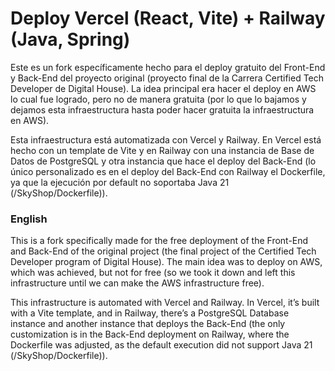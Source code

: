 # Deploy Vercel (React, Vite) + Railway (Java, Spring)

Este es un fork específicamente hecho para el deploy gratuito del Front-End y Back-End del proyecto original (proyecto final de la Carrera Certified Tech Developer de Digital House). La idea principal era hacer el deploy en AWS lo cual fue logrado, pero no de manera gratuita (por lo que lo bajamos y dejamos esta infraestructura hasta poder hacer gratuita la infraestructura en AWS).

Esta infraestructura está automatizada con Vercel y Railway. En Vercel está hecho con un template de Vite y en Railway con una instancia de Base de Datos de PostgreSQL y otra instancia que hace el deploy del Back-End (lo único personalizado es en el deploy del Back-End con Railway el Dockerfile, ya que la ejecución por default no soportaba Java 21 (/SkyShop/Dockerfile)).

### English

This is a fork specifically made for the free deployment of the Front-End and Back-End of the original project (the final project of the Certified Tech Developer program of Digital House). The main idea was to deploy on AWS, which was achieved, but not for free (so we took it down and left this infrastructure until we can make the AWS infrastructure free).

This infrastructure is automated with Vercel and Railway. In Vercel, it’s built with a Vite template, and in Railway, there’s a PostgreSQL Database instance and another instance that deploys the Back-End (the only customization is in the Back-End deployment on Railway, where the Dockerfile was adjusted, as the default execution did not support Java 21 (/SkyShop/Dockerfile)).
